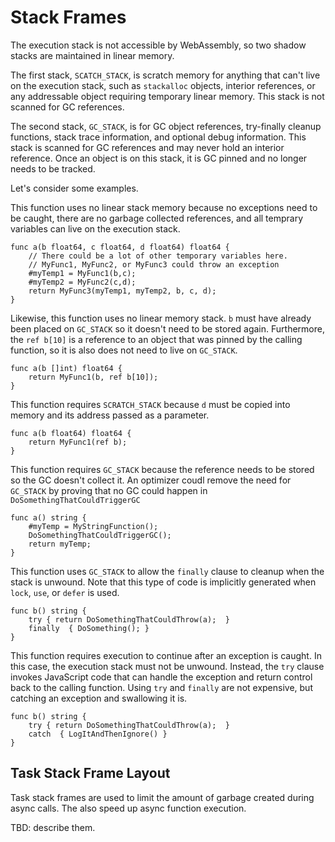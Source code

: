 # Stack Frames

The execution stack is not accessible by WebAssembly, so two shadow stacks 
are maintained in linear memory.  

The first stack, `SCATCH_STACK`, is scratch memory for anything that can't
live on the execution stack, such as `stackalloc` objects, interior references,
or any addressable object requiring temporary linear memory.  This stack is
not scanned for GC references.

The second stack, `GC_STACK`, is for GC object references, try-finally cleanup
functions, stack trace information, and optional debug information.  This stack
is scanned for GC references and may never hold an interior reference.  Once
an object is on this stack, it is GC pinned and no longer needs to be tracked.

Let's consider some examples.

This function uses no linear stack memory because no exceptions need to be caught,
there are no garbage collected references, and all temprary variables can live on
the execution stack.

    func a(b float64, c float64, d float64) float64 {
        // There could be a lot of other temporary variables here.
        // MyFunc1, MyFunc2, or MyFunc3 could throw an exception
        #myTemp1 = MyFunc1(b,c);
        #myTemp2 = MyFunc2(c,d);
        return MyFunc3(myTemp1, myTemp2, b, c, d);
    }

Likewise, this function uses no linear memory stack.  `b` must have already
been placed on `GC_STACK` so it doesn't need to be stored again. Furthermore, 
the `ref b[10]` is a reference to an object that was pinned by the calling
function, so it is also does not need to live on `GC_STACK`.

    func a(b []int) float64 {
        return MyFunc1(b, ref b[10]);
    }

This function requires `SCRATCH_STACK` because `d` must be copied
into memory and its address passed as a parameter.  

    func a(b float64) float64 {
        return MyFunc1(ref b);
    }

This function requires `GC_STACK` because the reference needs to be
stored so the GC doesn't collect it.  An optimizer coudl remove the
need for `GC_STACK` by proving that no GC could happen in 
`DoSomethingThatCouldTriggerGC`

    func a() string {
        #myTemp = MyStringFunction();
        DoSomethingThatCouldTriggerGC();
        return myTemp;
    }

This function uses `GC_STACK` to allow the `finally` clause to cleanup
when the stack is unwound.  Note that this type of code is implicitly
generated when `lock`, `use`, or `defer` is used.

    func b() string {
        try { return DoSomethingThatCouldThrow(a);  }
        finally  { DoSomething(); }
    }

This function requires execution to continue after an exception is caught.
In this case, the execution stack must not be unwound. Instead, the `try` clause
invokes JavaScript code that can handle the exception and return control back to the 
calling function.  Using `try` and `finally` are not expensive, but catching an
exception and swallowing it is.

    func b() string {
        try { return DoSomethingThatCouldThrow(a);  }
        catch  { LogItAndThenIgnore() } 
    }


## Task Stack Frame Layout

Task stack frames are used to limit the amount of garbage created during async
calls.  The also speed up async function execution.

TBD: describe them.